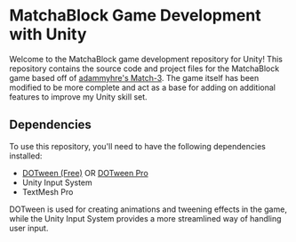 # MatchaBlock Game Development with Unity

Welcome to the MatchaBlock game development repository for Unity! This repository contains the source code and project files for the MatchaBlock game based off of [adammyhre's Match-3](https://github.com/adammyhre/Match3). The game itself has been modified to be more complete and act as a base for adding on additional features to improve my Unity skill set.

## Dependencies

To use this repository, you'll need to have the following dependencies installed:

- [DOTween (Free)](https://assetstore.unity.com/packages/tools/animation/dotween-hotween-v2-27676) OR [DOTween Pro](https://assetstore.unity.com/packages/tools/visual-scripting/dotween-pro-32416?aid=1101lw3sv)
- Unity Input System
- TextMesh Pro

DOTween is used for creating animations and tweening effects in the game, while the Unity Input System provides a more streamlined way of handling user input.
